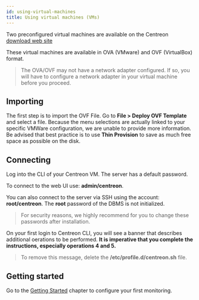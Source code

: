 ```yaml
---
id: using-virtual-machines
title: Using virtual machines (VMs)
---
```


Two preconfigured virtual machines are available on the Centreon [download web site](https://download.centreon.com)

These virtual machines are available in OVA (VMware) and OVF (VirtualBox) format.

> The OVA/OVF may not have a network adapter configured. If so, you will have to configure a network adapter in your
virtual machine before you proceed.

## Importing

The first step is to import the OVF File. Go to **File > Deploy OVF Template** and select a file. Because the menu
selections are actually linked to your specific VMWare configuration, we are unable to provide more information.
Be advised that best practice is to use **Thin Provision** to save as much free space as possible on the disk.

## Connecting

Log into the CLI of your Centreon VM. The server has a default password.

To connect to the web UI use: **admin/centreon**.

You can also connect to the server via SSH using the account: **root/centreon**.
The **root** password of the DBMS is not initialized.

> For security reasons, we highly recommend for you to change these passwords after installation.

On your first login to Centreon CLI, you will see a banner that describes
additional oerations to be performed. **It is imperative that you complete the instructions, especially operations 4 and 5.**

> To remove this message, delete the **/etc/profile.d/centreon.sh** file.

## Getting started

Go to the [Getting Started](../../getting-started/installation-first-steps.md)
chapter to configure your first monitoring.
